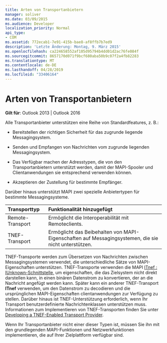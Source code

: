 ```yaml
---
title: Arten von Transportanbietern
manager: soliver
ms.date: 03/09/2015
ms.audience: Developer
localization_priority: Normal
api_type:
- COM
ms.assetid: 772ecab1-7e91-415b-bae8-af8ffb7b7ed9
description: 'Letzte Änderung: Montag, 9. März 2015'
ms.openlocfilehash: ca224658552af105d95794b4dd01d2ac76fe084f
ms.sourcegitcommit: 8657170d071f9bcf680aba50b9c07f2a4fb82283
ms.translationtype: MT
ms.contentlocale: de-DE
ms.lasthandoff: 04/28/2019
ms.locfileid: "33406164"
---
```

# <a name="types-of-transport-providers"></a>Arten von Transportanbietern

  
  
**Gilt für**: Outlook 2013 | Outlook 2016 
  
Alle Transportanbieter unterstützen eine Reihe von Standardfeatures, z. B.:
  
- Bereitstellen der richtigen Sicherheit für das zugrunde liegende Messagingsystem.
    
- Senden und Empfangen von Nachrichten vom zugrunde liegenden Messagingsystem.
    
- Das Verfügbar machen der Adresstypen, die von den Transportanbietern unterstützt werden, damit der MAPI-Spooler und Clientanwendungen sie entsprechend verwenden können.
    
- Akzeptieren der Zustellung für bestimmte Empfänger.
    
Darüber hinaus unterstützt MAPI zwei spezielle Anbietertypen für bestimmte Messagingsysteme.
  
|**Transporttyp**|**Funktionalität hinzugefügt**|
|:-----|:-----|
|Remote-Transport  <br/> |Ermöglicht die Interoperabilität mit Remoteclients.  <br/> |
|TNEF-Transport  <br/> |Ermöglicht das Beibehalten von MAPI-Eigenschaften auf Messagingsystemen, die sie nicht unterstützen.  <br/> |
   
TNEF-Transporte werden zum Übersetzen von Nachrichten zwischen Messagingsystemen verwendet, die unterschiedliche Sätze von MAPI-Eigenschaften unterstützen. TNEF-Transporte verwenden die MAPI [ITnef : IUnknown-Schnittstelle,](itnefiunknown.md) um eigenschaften, die das Zielsystem nicht direkt darstellen kann, in einen binären Datenstrom zu konvertieren, der an die Nachricht angefügt werden kann. Später kann ein anderer TNEF-Transport **ITnef** verwenden, um den Datenstrom zu decodieren und die ursprünglichen MAPI-Eigenschaften clientanwendungen zur Verfügung zu stellen. Darüber hinaus ist TNEF-Unterstützung erforderlich, wenn Ihr Transport benutzerdefinierte Nachrichtenklassen unterstützen muss. Informationen zum Implementieren von TNEF-Transporten finden Sie unter [Developing a TNEF-Enabled Transport Provider](developing-a-tnef-enabled-transport-provider.md).
  
Wenn Ihr Transportanbieter nicht einer dieser Typen ist, müssen Sie ihn mit den grundlegenden MAPI-Funktionen und Netzwerkfunktionen implementieren, die auf Ihrer Zielplattform verfügbar sind.
  

